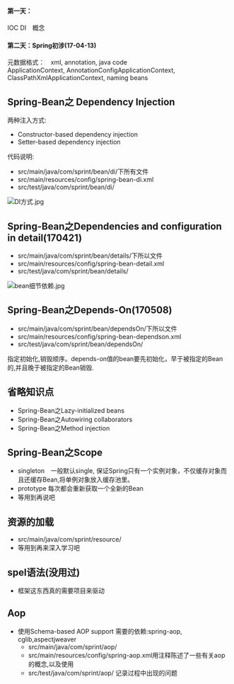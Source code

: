 #### 第一天：
IOC DI　概念

#### 第二天：Spring初涉(17-04-13)
元数据格式：　xml, annotation, java code<br />
ApplicationContext, AnnotationConfigApplicationContext, ClassPathXmlApplicationContext, naming beans<br />

## Spring-Bean之 Dependency Injection

两种注入方式:
- Constructor-based dependency injection
- Setter-based dependency injection

代码说明:
- src/main/java/com/sprint/bean/di/下所有文件
- src/main/resources/config/spring-bean-di.xml
- src/test/java/com/sprint/bean/di/

![DI方式.jpg](http://upload-images.jianshu.io/upload_images/2031765-148bf62b5c43be48.jpg?imageMogr2/auto-orient/strip%7CimageView2/2/w/1240)

## Spring-Bean之Dependencies and configuration in detail(170421)
- src/main/java/com/sprint/bean/details/下所以文件
- src/main/resources/config/spring-bean-detail.xml
- src/test/java/com/sprint/bean/details/

![bean细节依赖.jpg](http://upload-images.jianshu.io/upload_images/2031765-b044d6aa74b37bed.jpg?imageMogr2/auto-orient/strip%7CimageView2/2/w/1240)

## Spring-Bean之Depends-On(170508)
- src/main/java/com/sprint/bean/dependsOn/下所以文件
- src/main/resources/config/spring-bean-dependson.xml
- src/test/java/com/sprint/bean/dependsOn/

指定初始化,销毁顺序。depends-on值的bean要先初始化，早于被指定的Bean的,并且晚于被指定的Bean销毁.

## 省略知识点
- Spring-Bean之Lazy-initialized beans
- Spring-Bean之Autowiring collaborators
- Spring-Bean之Method injection

## Spring-Bean之Scope
- singleton　一般默认single, 保证Spring只有一个实例对象，不仅缓存对象而且还缓存Bean,将单例对象放入缓存池里。
- prototype 每次都会重新获取一个全新的Bean
- 等用到再说吧

## 资源的加载
- src/main/java/com/sprint/resource/
- 等用到再来深入学习吧

## spel语法(没用过)
- 框架这东西真的需要项目来驱动

## Aop
- 使用Schema-based AOP support 需要的依赖:spring-aop, cglib,aspectjweaver 
	- src/main/java/com/sprint/aop/
	- src/main/resources/config/spring-aop.xml用注释陈述了一些有关aop的概念,以及使用
	- src/test/java/com/sprint/aop/ 记录过程中出现的问题



















